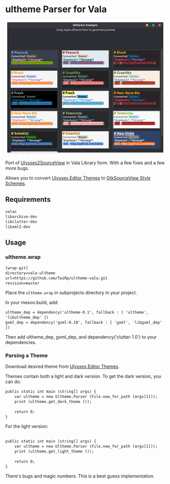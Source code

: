 # ultheme Parser for Vala

![](example.png)

Port of [Ulysses2SourceView](https://github.com/kmwallio/Ulysses2SourceView) in Vala Library form. With a few fixes and a few more bugs.

Allows you to convert [Ulysses Editor Themes](https://styles.ulysses.app/themes) to [GtkSourceView Style Schemes](https://wiki.gnome.org/Projects/GtkSourceView/StyleSchemes).

## Requirements

```
valac
libarchive-dev
libclutter-dev
libxml2-dev
```

## Usage

### ultheme.wrap
```
[wrap-git]
directory=vala-ultheme
url=https://github.com/TwiRp/ultheme-vala.git
revision=master
```

Place the `ultheme.wrap` in subprojects directory in your project.

In your meson.build, add:

```
ultheme_dep = dependency('ultheme-0.1', fallback : [ 'ultheme', 'libultheme_dep' ])
gxml_dep = dependency('gxml-0.18', fallback : [ 'gxml', 'libgxml_dep' ])
```

Then add ultheme_dep, gxml_dep, and dependency('clutter-1.0') to your dependencies.

### Parsing a Theme

Download desired theme from [Ulysses Editor Themes](https://styles.ulysses.app/themes).

Themes contain both a light and dark version. To get the dark version, you can do:

```vala
public static int main (string[] args) {
    var ultheme = new Ultheme.Parser (File.new_for_path (args[1]));
    print (ultheme.get_dark_theme ());

    return 0;
}
```

For the light version:

```vala

public static int main (string[] args) {
    var ultheme = new Ultheme.Parser (File.new_for_path (args[1]));
    print (ultheme.get_light_theme ());

    return 0;
}
```

There's bugs and magic numbers. This is a best guess implementation.
